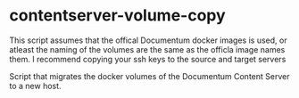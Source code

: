 # contentserver-volume-copy

This script assumes that the offical Documentum docker images is used, or atleast the naming of the volumes are the same as the officla image names them.
I recommend copying your ssh keys to the source and target servers

Script that migrates the docker volumes of the Documentum Content Server to a new host.
